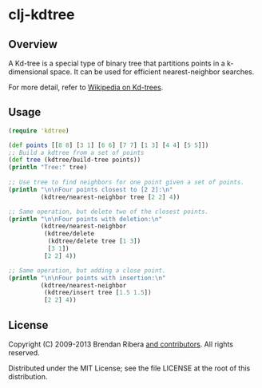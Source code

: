 # clj-kdtree

## Overview

A Kd-tree is a special type of binary tree that partitions points in a
k-dimensional space. It can be used for efficient nearest-neighbor
searches.

For more detail, refer to [Wikipedia on Kd-trees](http://en.wikipedia.org/wiki/Kd-tree).

## Usage

```clojure
(require 'kdtree)

(def points [[8 8] [3 1] [6 6] [7 7] [1 3] [4 4] [5 5]])
;; Build a kdtree from a set of points
(def tree (kdtree/build-tree points))
(println "Tree:" tree)
    
;; Use tree to find neighbors for one point given a set of points.
(println "\n\nFour points closest to [2 2]:\n"
         (kdtree/nearest-neighbor tree [2 2] 4))

;; Same operation, but delete two of the closest points.
(println "\n\nFour points with deletion:\n"
         (kdtree/nearest-neighbor
          (kdtree/delete
           (kdtree/delete tree [1 3])
           [3 1])
          [2 2] 4))

;; Same operation, but adding a close point.
(println "\n\nFour points with insertion:\n"
         (kdtree/nearest-neighbor
          (kdtree/insert tree [1.5 1.5])
          [2 2] 4))
```

## License

Copyright (C) 2009-2013 Brendan Ribera [and contributors](https://github.com/abscondment/clj-kdtree/graphs/contributors). All rights reserved.

Distributed under the MIT License; see the file LICENSE at the root of
this distribution.
